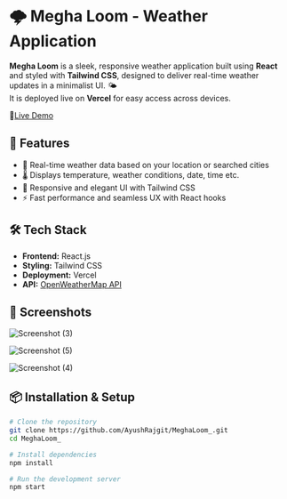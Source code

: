 # 🌩️ Megha Loom - Weather Application

**Megha Loom** is a sleek, responsive weather application built using **React** and styled with **Tailwind CSS**, designed to deliver real-time weather updates in a minimalist UI. 🌤️  
It is deployed live on **Vercel** for easy access across devices.

🔗[Live Demo]([https://megha-loom.vercel.app/]) 


## 🚀 Features
- 📍 Real-time weather data based on your location or searched cities
- 🌡️ Displays temperature, weather conditions, date, time etc.
- 🎨 Responsive and elegant UI with Tailwind CSS
- ⚡ Fast performance and seamless UX with React hooks
  

## 🛠️ Tech Stack
- **Frontend:** React.js
- **Styling:** Tailwind CSS
- **Deployment:** Vercel
- **API:** [OpenWeatherMap API](https://openweathermap.org/api)
  

## 📸 Screenshots
![Screenshot (3)](https://github.com/user-attachments/assets/48b5c9ca-7b6b-4304-a8c6-5ca70f3d2b8a)

![Screenshot (5)](https://github.com/user-attachments/assets/187f3e21-4872-46da-a271-39c6b07b171b)

![Screenshot (4)](https://github.com/user-attachments/assets/909f15b4-33a8-4c6a-9a4a-353976f4d5ce)


## 📦 Installation & Setup
```bash
# Clone the repository
git clone https://github.com/AyushRajgit/MeghaLoom_.git
cd MeghaLoom_

# Install dependencies
npm install

# Run the development server
npm start
